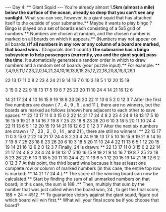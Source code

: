--- Day 4: ** Giant Squid ---
You're already almost 1.**5km (almost a mile) below the surface of the ocean, already so deep that you can't see any sunlight.** What you
can
see, however, is a giant squid that has attached itself to the outside of your submarine.**
Maybe it wants to play
bingo
?
Bingo is played on a set of boards each consisting of a 5x5 grid of numbers.** Numbers are chosen at random, and the chosen number is
marked
on all boards on which it appears.** (Numbers may not appear on all boards.**) If all numbers in any row or any column of a board are marked, that board
wins
.** (Diagonals don't count.**)
The submarine has a
bingo subsystem
to help passengers (currently, you and the giant squid) pass the time.** It automatically generates a random order in which to draw numbers and a random set of boards (your puzzle input).** For example: **
7,4,9,5,11,17,23,2,0,14,21,24,10,16,13,6,15,25,12,22,18,20,8,19,3,26,1

22 13 17 11  0
 8  2 23  4 24
21  9 14 16  7
 6 10  3 18  5
 1 12 20 15 19

 3 15  0  2 22
 9 18 13 17  5
19  8  7 25 23
20 11 10 24  4
14 21 16 12  6

14 21 17 24  4
10 16 15  9 19
18  8 23 26 20
22 11 13  6  5
 2  0 12  3  7
After the first five numbers are drawn (
7
,
4
,
9
,
5
, and
11
), there are no winners, but the boards are marked as follows (shown here adjacent to each other to save space): **
22 13 17
11
0         3 15  0  2 22        14 21 17 24
4
8  2 23
4
24
9
18 13 17
5
10 16 15
9
19
21
9
14 16
7
19  8
7
25 23        18  8 23 26 20
 6 10  3 18
5
20
11
10 24
4
22
11
13  6
5
1 12 20 15 19        14 21 16 12  6         2  0 12  3
7
After the next six numbers are drawn (
17
,
23
,
2
,
0
,
14
, and
21
), there are still no winners: **
22 13
17
11
0
3 15
0
2
22
14
21
17
24
4
8
2
23
4
24
9
18 13
17
5
10 16 15
9
19
21
9
14
16
7
19  8
7
25
23
18  8
23
26 20
 6 10  3 18
5
20
11
10 24
4
22
11
13  6
5
1 12 20 15 19
14
21
16 12  6
2
0
12  3
7
Finally,
24
is drawn: **
22 13
17
11
0
3 15
0
2
22
14
21
17
24
4
8
2
23
4
24
9
18 13
17
5
10 16 15
9
19
21
9
14
16
7
19  8
7
25
23
18  8
23
26 20
 6 10  3 18
5
20
11
10
24
4
22
11
13  6
5
1 12 20 15 19
14
21
16 12  6
2
0
12  3
7
At this point, the third board
wins
because it has at least one complete row or column of marked numbers (in this case, the entire top row is marked: **
14 21 17 24  4
).**
The
score
of the winning board can now be calculated.** Start by finding the
sum of all unmarked numbers
on that board; in this case, the sum is
188
.** Then, multiply that sum by
the number that was just called
when the board won,
24
, to get the final score,
188 * 24 =
4512
.**
To guarantee victory against the giant squid, figure out which board will win first.**
What will your final score be if you choose that board?
